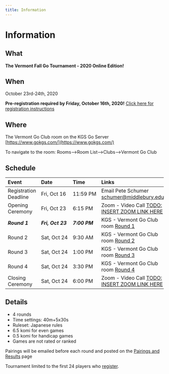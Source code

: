 ```yaml
---
title: Information
---
```


# Information

## What
__The Vermont Fall Go Tournament - 2020 Online Edition!__

## When
October 23rd-24th, 2020

__Pre-registration required by Friday, October 16th, 2020!__
[Click here for registration instructions]({{site.baseurl}}/registration)

## Where
The Vermont Go Club room on the KGS Go Server [https://www.gokgs.com/](https://www.gokgs.com/)

To navigate to the room:  Rooms-->Room List-->Clubs-->Vermont Go Club

## Schedule

| Event | Date | Time | Links |
| :--- | :--- | :--- | :--- |
|Registration Deadline | Fri,&#160;Oct&#160;16 | 11:59&#160;PM| Email Pete Schumer [schumer@middlebury.edu](mailto:schumer@middlebury.edu) |
|Opening Ceremony | Fri,&#160;Oct&#160;23 | 6:15&#160;PM | Zoom - Video Call [TODO: INSERT ZOOM LINK HERE](https://zoom.us/) |
|___Round 1___ | ___Fri,&#160;Oct&#160;23___ | ___7:00&#160;PM___ | KGS - Vermont Go Club room [Round 1]({{site.baseurl}}/pairings#round-1) |
|Round 2 | Sat,&#160;Oct&#160;24 | 9:30&#160;AM | KGS - Vermont Go Club room [Round 2]({{site.baseurl}}/pairings#round-2) |
|Round 3 | Sat,&#160;Oct&#160;24 | 1:00&#160;PM | KGS - Vermont Go Club room [Round 3]({{site.baseurl}}/pairings#round-3) |
|Round 4 | Sat,&#160;Oct&#160;24 | 3:30&#160;PM | KGS - Vermont Go Club room [Round 4]({{site.baseurl}}/pairings#round-4) |
|Closing Ceremony | Sat,&#160;Oct&#160;24 | 6:00&#160;PM| Zoom - Video Call [TODO: INSERT ZOOM LINK HERE](https://zoom.us/) |


## Details
- 4 rounds
- Time settings: 40m+5x30s
- Ruleset: Japanese rules
- 6.5 komi for even games
- 0.5 komi for handicap games
- Games are not rated or ranked

Pairings will be emailed before each round and posted on the [Pairings and Results]({{site.baseurl}}/pairings) page

Tournament limited to the first 24 players who [register]({{site.baseurl}}/registration).
